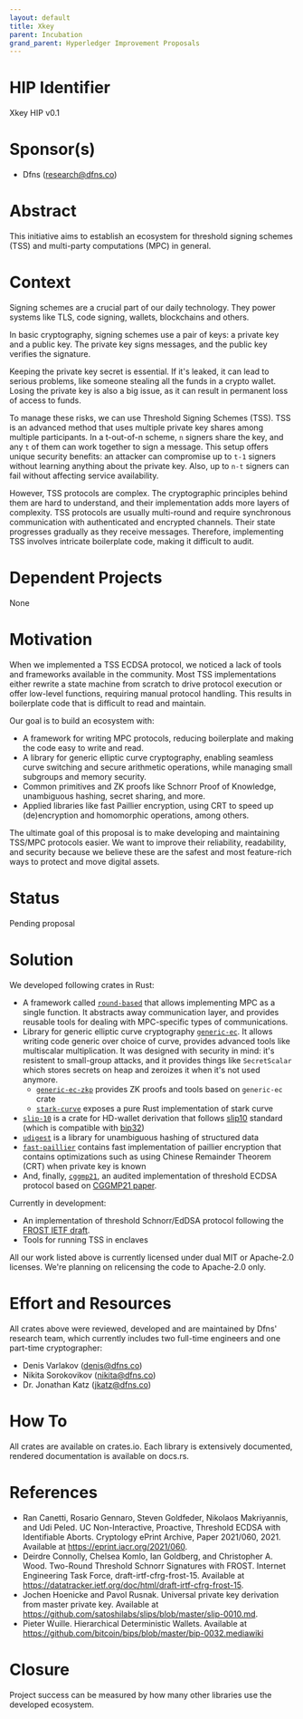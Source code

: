 ```yaml
---
layout: default
title: Xkey
parent: Incubation
grand_parent: Hyperledger Improvement Proposals
---
```


# HIP Identifier
Xkey HIP v0.1

# Sponsor(s)
* Dfns (research@dfns.co)

# Abstract
This initiative aims to establish an ecosystem for threshold signing schemes (TSS) 
and multi-party computations (MPC) in general.

# Context
Signing schemes are a crucial part of our daily technology. They power systems like 
TLS, code signing, wallets, blockchains and others.

In basic cryptography, signing schemes use a pair of keys: a private key and a public key. 
The private key signs messages, and the public key verifies the signature.

Keeping the private key secret is essential. If it's leaked, it can lead to serious 
problems, like someone stealing all the funds in a crypto wallet. Losing the private key 
is also a big issue, as it can result in permanent loss of access to funds.

To manage these risks, we can use Threshold Signing Schemes (TSS). TSS is an advanced 
method that uses multiple private key shares among multiple participants. In a t-out-of-n 
scheme, `n` signers share the key, and any `t` of them can work together to sign a message. 
This setup offers unique security benefits: an attacker can compromise up to `t-1` signers 
without learning anything about the private key. Also, up to `n-t` signers can fail without 
affecting service availability.

However, TSS protocols are complex. The cryptographic principles behind them are hard to 
understand, and their implementation adds more layers of complexity. TSS protocols are 
usually multi-round and require synchronous communication with authenticated and encrypted 
channels. Their state progresses gradually as they receive messages. Therefore, implementing 
TSS involves intricate boilerplate code, making it difficult to audit.

# Dependent Projects
None

# Motivation
When we implemented a TSS ECDSA protocol, we noticed a lack of tools and frameworks available 
in the community. Most TSS implementations either rewrite a state machine from scratch to 
drive protocol execution or offer low-level functions, requiring manual protocol handling. 
This results in boilerplate code that is difficult to read and maintain.

Our goal is to build an ecosystem with:
* A framework for writing MPC protocols, reducing boilerplate and making the code easy to
  write and read.
* A library for generic elliptic curve cryptography, enabling seamless curve switching and
  secure arithmetic operations, while managing small subgroups and memory security.
* Common primitives and ZK proofs like Schnorr Proof of Knowledge, unambiguous hashing,
  secret sharing, and more.
* Applied libraries like fast Paillier encryption, using CRT to speed up (de)encryption
  and homomorphic operations, among others.

The ultimate goal of this proposal is to make developing and maintaining TSS/MPC protocols 
easier. We want to improve their reliability, readability, and security because we believe 
these are the safest and most feature-rich ways to protect and move digital assets.

# Status
Pending proposal

# Solution
We developed following crates in Rust:

* A framework called [`round-based`] that allows implementing MPC as a single function.
  It abstracts away communication layer, and provides reusable tools for dealing with
  MPC-specific types of communications.
* Library for generic elliptic curve cryptography [`generic-ec`]. It allows writing code
  generic over choice of curve, provides advanced tools like multiscalar multiplication.
  It was designed with security in mind: it's resistent to small-group attacks, and it
  provides things like `SecretScalar` which stores secrets on heap and zeroizes it when
  it's not used anymore.
  * [`generic-ec-zkp`] provides ZK proofs and tools based on `generic-ec` crate
  * [`stark-curve`] exposes a pure Rust implementation of stark curve
* [`slip-10`] is a crate for HD-wallet derivation that follows [slip10][slip10-spec]
  standard (which is compatible with [bip32][bip32-spec])
* [`udigest`] is a library for unambiguous hashing of structured data
* [`fast-paillier`] contains fast implementation of paillier encryption that contains
  optimizations such as using Chinese Remainder Theorem (CRT) when private key is known
* And, finally, [`cggmp21`], an audited implementation of threshold ECDSA protocol based
  on [CGGMP21 paper][cggmp21-paper].

Currently in development:
* An implementation of threshold Schnorr/EdDSA protocol following the
  [FROST IETF draft][frost-draft].
* Tools for running TSS in enclaves

[`round-based`]: https://github.com/dfns/round-based
[`generic-ec`]: https://github.com/dfns/generic-ec
[`generic-ec-zkp`]: https://docs.rs/generic-ec-zkp
[`stark-curve`]: https://github.com/dfns/stark-curve
[`slip-10`]: https://github.com/dfns/slip-10
[`udigest`]: https://github.com/dfns/udigest
[`fast-paillier`]: https://github.com/dfns/fast-paillier
[`cggmp21`]: https://github.com/dfns/cggmp21

[cggmp21-paper]: https://eprint.iacr.org/2021/060 
[frost-draft]: https://datatracker.ietf.org/doc/html/draft-irtf-cfrg-frost-15

[slip10-spec]: https://github.com/satoshilabs/slips/blob/master/slip-0010.md
[bip32-spec]: https://github.com/bitcoin/bips/blob/master/bip-0032.mediawiki

All our work listed above is currently licensed under dual MIT or Apache-2.0 licenses. 
We're planning on relicensing the code to Apache-2.0 only.

# Effort and Resources
All crates above were reviewed, developed and are maintained by Dfns' research team, 
which currently includes two full-time engineers and one part-time cryptographer:

* Denis Varlakov (denis@dfns.co)
* Nikita Sorokovikov (nikita@dfns.co)
* Dr. Jonathan Katz (jkatz@dfns.co)

# How To
All crates are available on crates.io. Each library is extensively documented, 
rendered documentation is available on docs.rs.

# References
* Ran Canetti, Rosario Gennaro, Steven Goldfeder, Nikolaos Makriyannis, and Udi Peled. UC
  Non-Interactive, Proactive, Threshold ECDSA with Identifiable Aborts. Cryptology ePrint
  Archive, Paper 2021/060, 2021. Available at https://eprint.iacr.org/2021/060.
* Deirdre Connolly, Chelsea Komlo, Ian Goldberg, and Christopher A. Wood. Two-Round Threshold
  Schnorr Signatures with FROST. Internet Engineering Task Force, draft-irtf-cfrg-frost-15.
  Available at https://datatracker.ietf.org/doc/html/draft-irtf-cfrg-frost-15.
* Jochen Hoenicke and Pavol Rusnak. Universal private key derivation from master private key.
  Available at https://github.com/satoshilabs/slips/blob/master/slip-0010.md.
* Pieter Wuille. Hierarchical Deterministic Wallets. Available at 
  https://github.com/bitcoin/bips/blob/master/bip-0032.mediawiki

# Closure
Project success can be measured by how many other libraries use the developed ecosystem.
